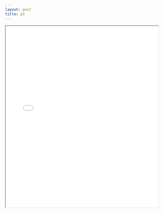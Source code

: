 ```yaml
---
layout: post
title: p3
---
```


<div class="pdf-container">
<iframe src="/ea/assets/pdfs/pubs.n.ins/p3.pdf" height="600" width="100%" allowFullScreen="true"></iframe>
</div>

